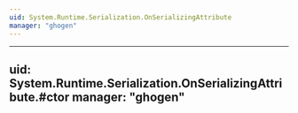 ```yaml
---
uid: System.Runtime.Serialization.OnSerializingAttribute
manager: "ghogen"
---
```


---
uid: System.Runtime.Serialization.OnSerializingAttribute.#ctor
manager: "ghogen"
---
